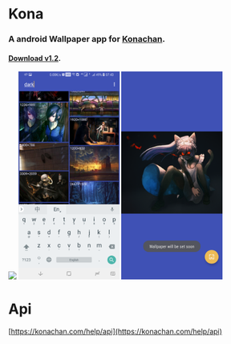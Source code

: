 # Kona

### A android Wallpaper app for [Konachan](https://konachan.com/).

#### [Download v1.2](https://github.com/dyguests/Kona/releases/download/v1.2/Kona-1.2-release.apk).

<img src="./graphics/device-2018-04-29-073643.png" width="40%"/>
<img src="./graphics/device-2018-04-29-074341.png" width="40%"/>
<img src="./graphics/device-2018-04-29-073851.png" width="40%"/>

# Api

[https://konachan.com/help/api](https://konachan.com/help/api)